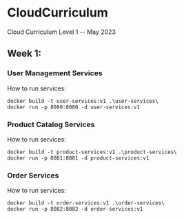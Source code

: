 # CloudCurriculum
Cloud Curriculum Level 1 -- May 2023

## Week 1:
### User Management Services
How to run services:
```
docker build -t user-services:v1 .\user-services\
docker run -p 8080:8080 -d user-services:v1
```
### Product Catalog Services
How to run services:
```
docker build -t product-services:v1 .\product-services\
docker run -p 8081:8081 -d product-services:v1
```

### Order Services
How to run services:
```
docker build -t order-services:v1 .\order-services\
docker run -p 8082:8082 -d order-services:v1
```
